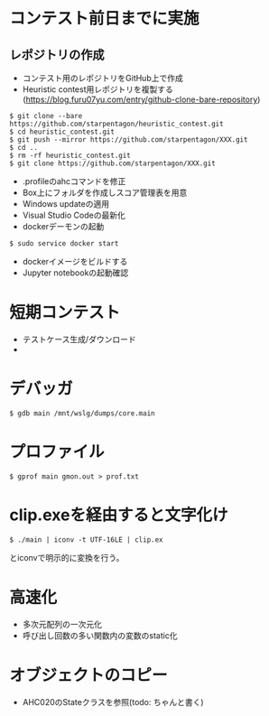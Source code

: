 # コンテスト前日までに実施

## レポジトリの作成

* コンテスト用のレポジトリをGitHub上で作成
* Heuristic contest用レポジトリを複製する(https://blog.furu07yu.com/entry/github-clone-bare-repository)
```shell
$ git clone --bare https://github.com/starpentagon/heuristic_contest.git
$ cd heuristic_contest.git
$ git push --mirror https://github.com/starpentagon/XXX.git
$ cd ..
$ rm -rf heuristic_contest.git
$ git clone https://github.com/starpentagon/XXX.git
```

* .profileのahcコマンドを修正
* Box上にフォルダを作成しスコア管理表を用意
* Windows updateの適用
* Visual Studio Codeの最新化
* dockerデーモンの起動
```shell
$ sudo service docker start
```
* dockerイメージをビルドする
* Jupyter notebookの起動確認

# 短期コンテスト
* テストケース生成/ダウンロード
*  
# デバッガ

```shell
$ gdb main /mnt/wslg/dumps/core.main
```

# プロファイル
```shell
$ gprof main gmon.out > prof.txt
```

# clip.exeを経由すると文字化け
```shell
$ ./main | iconv -t UTF-16LE | clip.ex
```
とiconvで明示的に変換を行う。

# 高速化
* 多次元配列の一次元化
* 呼び出し回数の多い関数内の変数のstatic化

# オブジェクトのコピー
* AHC020のStateクラスを参照(todo: ちゃんと書く)